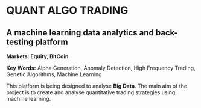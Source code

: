 QUANT ALGO TRADING
====================================
A machine learning data analytics and back-testing platform
------------------------------------
**Markets: Equity, BitCoin**

**Key Words:** Alpha Generation, Anomaly Detection, High Frequency Trading, Genetic Algorithms, Machine Learning

This platform is being designed to analyse **Big Data**. The main aim of the project is to create and analyse quantitative trading strategies using machine learning.
